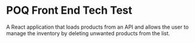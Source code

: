 # POQ Front End Tech Test

A React application that loads products from an API and allows the user to manage the inventory by deleting unwanted products from the list.
